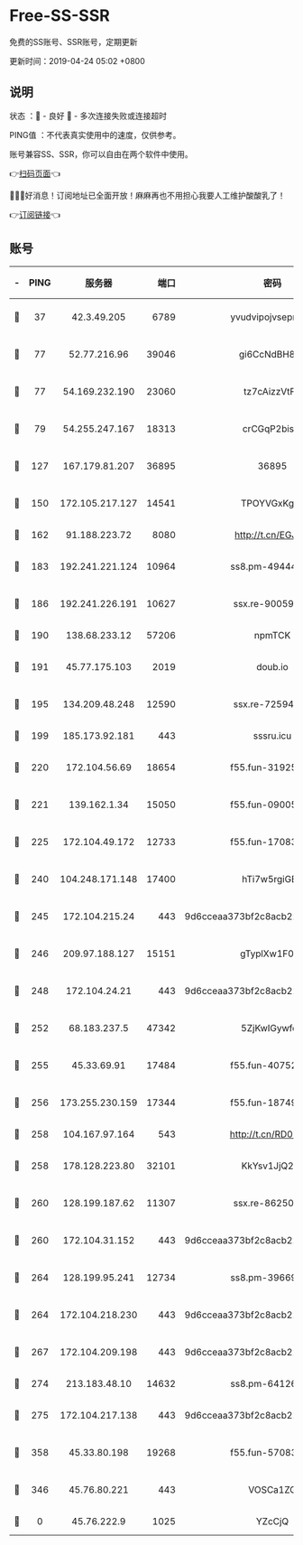 # Free-SS-SSR

免费的SS账号、SSR账号，定期更新

更新时间：2019-04-24 05:02 +0800

## 说明

状态     ：🙂 - 良好 🙁 - 多次连接失败或连接超时

PING值   ：不代表真实使用中的速度，仅供参考。

账号兼容SS、SSR，你可以自由在两个软件中使用。

👉[扫码页面](https://liesauer.github.io/Free-SS-SSR/)👈

🎉🎉🎉好消息！订阅地址已全面开放！麻麻再也不用担心我要人工维护酸酸乳了！

👉[订阅链接](https://www.liesauer.net/yogurt/subscribe?ACCESS_TOKEN=DAYxR3mMaZAsaqUb)👈

## 账号

|-|PING|服务器|端口|密码|加密方式|区域|
|:----:|:----:|:-----:|-----:|:----:|:----:|:----:|
|🙂|37|42.3.49.205|6789|yvudvipojvseprugib|aes-256-cfb|HK|
|🙂|77|52.77.216.96|39046|gi6CcNdBH8kZ|aes-256-cfb|SG|
|🙂|77|54.169.232.190|23060|tz7cAizzVtFS|aes-256-cfb|SG|
|🙂|79|54.255.247.167|18313|crCGqP2bisRI|aes-256-cfb|SG|
|🙂|127|167.179.81.207|36895|36895|aes-256-cfb|JP|
|🙂|150|172.105.217.127|14541|TPOYVGxKglpi|aes-256-cfb|JP|
|🙂|162|91.188.223.72|8080|http://t.cn/EGJIyrl|rc4-md5|RU|
|🙂|183|192.241.221.124|10964|ss8.pm-49444902|aes-256-cfb|US|
|🙂|186|192.241.226.191|10627|ssx.re-90059396|aes-256-cfb|US|
|🙂|190|138.68.233.12|57206|npmTCK|rc4-md5|US|
|🙂|191|45.77.175.103|2019|doub.io|aes-128-ctr|SG|
|🙂|195|134.209.48.248|12590|ssx.re-72594146|aes-256-cfb|US|
|🙂|199|185.173.92.181|443|sssru.icu|rc4-md5|RU|
|🙂|220|172.104.56.69|18654|f55.fun-31925576|aes-256-cfb|SG|
|🙂|221|139.162.1.34|15050|f55.fun-09005497|aes-256-cfb|SG|
|🙂|225|172.104.49.172|12733|f55.fun-17083510|aes-256-cfb|SG|
|🙂|240|104.248.171.148|17400|hTi7w5rgiGBb|aes-256-cfb|GB|
|🙂|245|172.104.215.24|443|9d6cceaa373bf2c8acb22e60b6a58be6|aes-256-cfb|US|
|🙂|246|209.97.188.127|15151|gTyplXw1F0vR|aes-256-cfb|GB|
|🙂|248|172.104.24.21|443|9d6cceaa373bf2c8acb22e60b6a58be6|aes-256-cfb|US|
|🙂|252|68.183.237.5|47342|5ZjKwIGywfq9|aes-256-cfb|SG|
|🙂|255|45.33.69.91|17484|f55.fun-40752674|aes-256-cfb|US|
|🙂|256|173.255.230.159|17344|f55.fun-18749119|aes-256-cfb|US|
|🙂|258|104.167.97.164|543|http://t.cn/RD0D7sx|rc4-md5|CA|
|🙂|258|178.128.223.80|32101|KkYsv1JjQ2tH|aes-256-cfb|SG|
|🙂|260|128.199.187.62|11307|ssx.re-86250492|aes-256-cfb|SG|
|🙂|260|172.104.31.152|443|9d6cceaa373bf2c8acb22e60b6a58be6|aes-256-cfb|US|
|🙂|264|128.199.95.241|12734|ss8.pm-39669499|aes-256-cfb|SG|
|🙂|264|172.104.218.230|443|9d6cceaa373bf2c8acb22e60b6a58be6|aes-256-cfb|US|
|🙂|267|172.104.209.198|443|9d6cceaa373bf2c8acb22e60b6a58be6|aes-256-cfb|US|
|🙂|274|213.183.48.10|14632|ss8.pm-64126752|rc4-md5|RU|
|🙂|275|172.104.217.138|443|9d6cceaa373bf2c8acb22e60b6a58be6|aes-256-cfb|US|
|🙂|358|45.33.80.198|19268|f55.fun-57083371|aes-256-cfb|US|
|🙂|346|45.76.80.221|443|VOSCa1ZG|aes-256-cfb|DE|
|🙁|0|45.76.222.9|1025|YZcCjQ|rc4-md5|JP|
